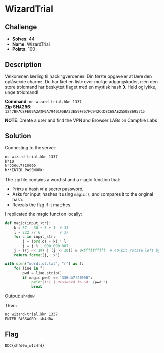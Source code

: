 # WizardTrial
## Challenge
- **Solves**: 44
- **Name**: WizardTrial
- **Points**: 100

## Description
Velkommen lærling til hackingverdenen. Din første opgave er at lære den oplåsende charme. Du har fået en liste over mulige adgangskoder, men den store troldmand har beskyttet flaget med en mystisk hash $\mathbf{0}$. Held og lykke, unge troldmand!  

**Command**: `nc wizard-trial.hkn 1337`  
**Zip SHA256**: `1247BFAC8FE09A2A8F0A7940195BA23E59FB67FC942CCD8C68AE2550E8695716`

**NOTE**: Create a user and find the VPN and Browser LABs on Campfire Labs

## Solution
Connecting to the server:  
```bash
nc wizard-trial.hkn 1337
h*1D
h*336db7f20000
h**ENTER PASSWORD:
```

The zip file contains a wordlist and a magic function that:  
- Prints a hash of a secret password.  
- Asks for input, hashes it using `magic()`, and compares it to the original hash.  
- Reveals the flag if it matches.  

I replicated the magic function locally:  
```python
def magic(input_str):
    k = 57 - 30 + 3 + 1  # 31
    l = 222 // 6         # 37
    for c in input_str:
        j = (ord(c) + k) * l
        j = j % 1_000_000_007
    j = ((j << 10) | (j >> 30)) & 0xffffffffff  # 40-bit rotate left by 10
    return format(j, 'x')

with open("wordlist.txt", "r") as f:
    for line in f:
        pwd = line.strip()
        if magic(pwd) == "336db7f20000":
            print(f"[+] Password found: {pwd}")
            break
```

Output: `sh4d0w`  

Then:  
```bash
nc wizard-trial.hkn 1337
ENTER PASSWORD: sh4d0w
```

## Flag
`DDC{sh4d0w_w1z4rd}`